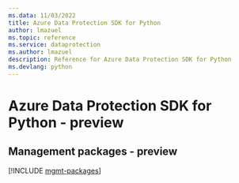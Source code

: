 ```yaml
---
ms.data: 11/03/2022
title: Azure Data Protection SDK for Python
author: lmazuel
ms.topic: reference
ms.service: dataprotection
ms.author: lmazuel
description: Reference for Azure Data Protection SDK for Python
ms.devlang: python
---
```

# Azure Data Protection SDK for Python - preview

## Management packages - preview
[!INCLUDE [mgmt-packages](data-protection-mgmt-index.md)]